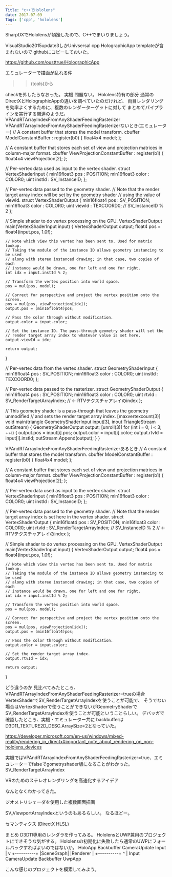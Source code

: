 ```yaml
---
Title: "c++でHololens"
date: 2017-07-09
Tags: ['cpp', 'hololens']
---
```


SharpDXでHololensが頓挫したので、C++でまいりましょう。

VisualStudio2015update3しかUnivsersal cpp HolographicApp templateが含まれないので githubにコピーしておいた。

https://github.com/ousttrue/HolographicApp

エミュレーターで描画が乱れる件
>>(tools)から

checkを外したらなおった。
実機
問題ない。
Hololens特有の部分
通常のDirectXとHolographicAppの違いを調べていたのだけれど、
両目レンダリングを効率よくするために、複数のレンダーターゲットに対して
まとめてパイプラインを実行する関連のようだ。
VPAndRTArrayIndexFromAnyShaderFeedingRasterizer
VPAndRTArrayIndexFromAnyShaderFeedingRasterizerないとき(エミュレーター)
// A constant buffer that stores the model transform.
cbuffer ModelConstantBuffer : register(b0)
{
    float4x4 model;
};

// A constant buffer that stores each set of view and projection matrices in column-major format.
cbuffer ViewProjectionConstantBuffer : register(b1)
{
    float4x4 viewProjection[2];
};

// Per-vertex data used as input to the vertex shader.
struct VertexShaderInput
{
    min16float3 pos     : POSITION;
    min16float3 color   : COLOR0;
    uint        instId  : SV_InstanceID;
};

// Per-vertex data passed to the geometry shader.
// Note that the render target array index will be set by the geometry shader
// using the value of viewId.
struct VertexShaderOutput
{
    min16float4 pos     : SV_POSITION;
    min16float3 color   : COLOR0;
    uint        viewId  : TEXCOORD0;  // SV_InstanceID % 2
};

// Simple shader to do vertex processing on the GPU.
VertexShaderOutput main(VertexShaderInput input)
{
    VertexShaderOutput output;
    float4 pos = float4(input.pos, 1.0f);

    // Note which view this vertex has been sent to. Used for matrix lookup.
    // Taking the modulo of the instance ID allows geometry instancing to be used
    // along with stereo instanced drawing; in that case, two copies of each 
    // instance would be drawn, one for left and one for right.
    int idx = input.instId % 2;

    // Transform the vertex position into world space.
    pos = mul(pos, model);

    // Correct for perspective and project the vertex position onto the screen.
    pos = mul(pos, viewProjection[idx]);
    output.pos = (min16float4)pos;

    // Pass the color through without modification.
    output.color = input.color;

    // Set the instance ID. The pass-through geometry shader will set the
    // render target array index to whatever value is set here.
    output.viewId = idx;

    return output;
}


// Per-vertex data from the vertex shader.
struct GeometryShaderInput
{
    min16float4 pos     : SV_POSITION;
    min16float3 color   : COLOR0;
    uint        instId  : TEXCOORD0;
};

// Per-vertex data passed to the rasterizer.
struct GeometryShaderOutput
{
    min16float4 pos     : SV_POSITION;
    min16float3 color   : COLOR0;
    uint        rtvId   : SV_RenderTargetArrayIndex; // <- RTVテクスチャアレイのindex
};

// This geometry shader is a pass-through that leaves the geometry unmodified 
// and sets the render target array index.
[maxvertexcount(3)]
void main(triangle GeometryShaderInput input[3], inout TriangleStream<GeometryShaderOutput> outStream)
{
    GeometryShaderOutput output;
    [unroll(3)]
    for (int i = 0; i < 3; ++i)
    {
        output.pos   = input[i].pos;
        output.color = input[i].color;
        output.rtvId = input[i].instId;
        outStream.Append(output);
    }
}

VPAndRTArrayIndexFromAnyShaderFeedingRasterizerあるとき
// A constant buffer that stores the model transform.
cbuffer ModelConstantBuffer : register(b0)
{
    float4x4 model;
};

// A constant buffer that stores each set of view and projection matrices in column-major format.
cbuffer ViewProjectionConstantBuffer : register(b1)
{
    float4x4 viewProjection[2];
};

// Per-vertex data used as input to the vertex shader.
struct VertexShaderInput
{
    min16float3 pos     : POSITION;
    min16float3 color   : COLOR0;
    uint        instId  : SV_InstanceID;
};

// Per-vertex data passed to the geometry shader.
// Note that the render target array index is set here in the vertex shader.
struct VertexShaderOutput
{
    min16float4 pos     : SV_POSITION;
    min16float3 color   : COLOR0;
    uint        rtvId   : SV_RenderTargetArrayIndex; // SV_InstanceID % 2 // <- RTVテクスチャアレイのindex
};

// Simple shader to do vertex processing on the GPU.
VertexShaderOutput main(VertexShaderInput input)
{
    VertexShaderOutput output;
    float4 pos = float4(input.pos, 1.0f);

    // Note which view this vertex has been sent to. Used for matrix lookup.
    // Taking the modulo of the instance ID allows geometry instancing to be used
    // along with stereo instanced drawing; in that case, two copies of each 
    // instance would be drawn, one for left and one for right.
    int idx = input.instId % 2;

    // Transform the vertex position into world space.
    pos = mul(pos, model);

    // Correct for perspective and project the vertex position onto the screen.
    pos = mul(pos, viewProjection[idx]);
    output.pos = (min16float4)pos;

    // Pass the color through without modification.
    output.color = input.color;

    // Set the render target array index.
    output.rtvId = idx;

    return output;
}

どう違うのか
見比べてみたところ、
VPAndRTArrayIndexFromAnyShaderFeedingRasterizer=trueの場合
VertexShaderでSV_RenderTargetArrayIndexを使うことが可能で、
そうでない場合はVertexShaderで使うことができないがGeometryShaderでSV_RenderTargetArrayIndexを使うことが可能ということらしい。
デバッガで確認したところ、実機・エミュレーター共に
backbufferはD3D11_TEXTURE2D_DESC.ArraySize=2となっていた。

https://developer.microsoft.com/en-us/windows/mixed-reality/rendering_in_directx#important_note_about_rendering_on_non-hololens_devices

実機ではVPAndRTArrayIndexFromAnyShaderFeedingRasterizer=true、エミュレーターでfalseでgometryshader版になることがわかった。
SV_RenderTargetArrayIndex

VRのためのステレオレンダリングを高速化するアイデア

なんとなくわかってきた。

ジオメトリシェーダを使用した複数画面描画

SV_ViewportArrayIndexというのもあるらしい。
なるほどー。

セマンティクス (DirectX HLSL)

まとめ
D3D11専用のレンダラを作ってみる。
HololensとUWP兼用のプロジェクトにできそうな気がする。
Hololensの初期化に失敗したら通常のUWPにフォールバックすればよいのではないか。
HoloApp
    Backbuffer
    CameraUpdate
    Input
        |
        v
    +----------+
    |SceneGraph|
    |Renderer  |
    +----------+
        ^
        |
    Input
    CameraUpdate
    Backbuffer
UwpApp

こんな感じのプロジェクトを模索してみよう。
